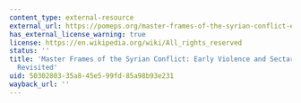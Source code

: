 ```yaml
---
content_type: external-resource
external_url: https://pomeps.org/master-frames-of-the-syrian-conflict-early-violence-and-sectarian-response-revisited
has_external_license_warning: true
license: https://en.wikipedia.org/wiki/All_rights_reserved
status: ''
title: 'Master Frames of the Syrian Conflict: Early Violence and Sectarian Response
  Revisited'
uid: 50302803-35a8-45e5-99fd-85a98b93e231
wayback_url: ''
---
```

